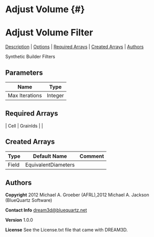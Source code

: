 
Adjust Volume {#}
======
<h1 class="pHeading1">Adjust Volume Filter</h1>
<p class="pCellBody">
<a href="../Synthetic_BuilderFilters/AdjustVolume.html#wp2">Description</a> |
<a href="../Synthetic_BuilderFilters/AdjustVolume.html#wp3">Options</a> |
<a href="../Synthetic_BuilderFilters/AdjustVolume.html#wp4">Required Arrays</a> |
<a href="../Synthetic_BuilderFilters/AdjustVolume.html#wp5">Created Arrays</a> |
<a href="../Synthetic_BuilderFilters/AdjustVolume.html#wp1">Authors</a> 

Synthetic Builder Filters




## Parameters ##

| Name | Type |
|------|------|
| Max Iterations | Integer |

## Required Arrays ##



| Cell | GrainIds |  |

## Created Arrays ##

| Type | Default Name | Comment |
|------|--------------|---------|
| Field | EquivalentDiameters |  |

## Authors ##

**Copyright** 2012 Michael A. Groeber (AFRL),2012 Michael A. Jackson (BlueQuartz Software)

**Contact Info** dream3d@bluequartz.net

**Version** 1.0.0

**License**  See the License.txt file that came with DREAM3D.




